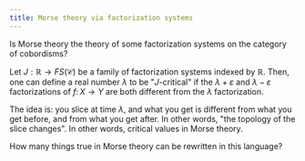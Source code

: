 ```yaml
---
title: Morse theory via factorization systems
---
```


Is Morse theory the theory of some factorization systems on the category
of cobordisms?

Let $J : \mathbb{R} \to FS(\mathcal{C})$ be a family of factorization
systems indexed by $\mathbb R$. Then, one can define a real number
$\lambda$ to be "$J$-critical" if the $\lambda+\varepsilon$ and
$\lambda -\varepsilon$ factorizations of $f\colon X\to Y$ are both
different from the $\lambda$ factorization.

The idea is: you slice at time $\lambda$, and what you get is different
from what you get before, and from what you get after. In other words,
"the topology of the slice changes". In other words, critical values in
Morse theory.

How many things true in Morse theory can be rewritten in this language?